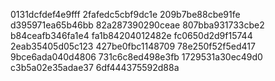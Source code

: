 0131dcfdef4e9fff
2fafedc5cbf9dc1e
209b7be88cbe91fe
d395971ea65b46bb
82a287390290ceae
807bba931733cbe2
b84ceafb346fa1e4
fa1b84204012482e
fc0650d2d9f15744
2eab35405d05c123
427be0fbc1148709
78e250f52f5ed417
9bce6ada040d4806
731c6c8ed498e3fb
1729531a30ec49d0
c3b5a02e35adae37
6df444375592d88a
